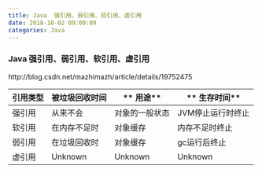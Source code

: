 ```yaml
---
title: Java  强引用、弱引用、软引用、虚引用
date: 2018-10-02 09:09:09
categories: Java
---
```

### Java  强引用、弱引用、软引用、虚引用

http:\/\/blog.csdn.net\/mazhimazh\/article\/details\/19752475

| **引用类型** | **被垃圾回收时间** | ** 用途** | ** 生存时间** |
| --- | --- | --- | --- |
| 强引用 | 从来不会 | 对象的一般状态 | JVM停止运行时终止 |
| 软引用 | 在内存不足时 | 对象缓存 | 内存不足时终止 |
| 弱引用 | 在垃圾回收时 | 对象缓存 | gc运行后终止 |
| 虚引用 | Unknown | Unknown | Unknown |

